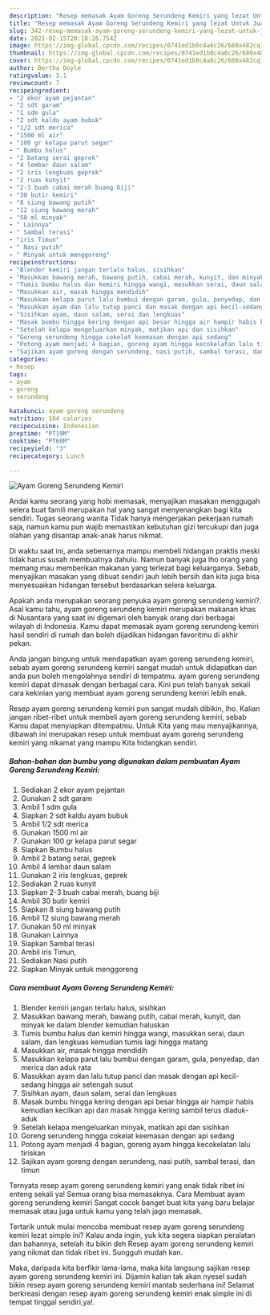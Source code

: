 ```yaml
---
description: "Resep memasak Ayam Goreng Serundeng Kemiri yang lezat Untuk Jualan"
title: "Resep memasak Ayam Goreng Serundeng Kemiri yang lezat Untuk Jualan"
slug: 342-resep-memasak-ayam-goreng-serundeng-kemiri-yang-lezat-untuk-jualan
date: 2021-02-15T20:18:26.754Z
image: https://img-global.cpcdn.com/recipes/0741ed1b0c4a6c26/680x482cq70/ayam-goreng-serundeng-kemiri-foto-resep-utama.jpg
thumbnail: https://img-global.cpcdn.com/recipes/0741ed1b0c4a6c26/680x482cq70/ayam-goreng-serundeng-kemiri-foto-resep-utama.jpg
cover: https://img-global.cpcdn.com/recipes/0741ed1b0c4a6c26/680x482cq70/ayam-goreng-serundeng-kemiri-foto-resep-utama.jpg
author: Bertha Doyle
ratingvalue: 3.1
reviewcount: 7
recipeingredient:
- "2 ekor ayam pejantan"
- "2 sdt garam"
- "1 sdm gula"
- "2 sdt kaldu ayam bubuk"
- "1/2 sdt merica"
- "1500 ml air"
- "100 gr kelapa parut segar"
- " Bumbu halus"
- "2 batang serai geprek"
- "4 lembar daun salam"
- "2 iris lengkuas geprek"
- "2 ruas kunyit"
- "2-3 buah cabai merah buang biji"
- "30 butir kemiri"
- "8 siung bawang putih"
- "12 siung bawang merah"
- "50 ml minyak"
- " Lainnya"
- " Sambal terasi"
- "iris Timun"
- " Nasi putih"
- " Minyak untuk menggoreng"
recipeinstructions:
- "Blender kemiri jangan terlalu halus, sisihkan"
- "Masukkan bawang merah, bawang putih, cabai merah, kunyit, dan minyak ke dalam blender kemudian haluskan"
- "Tumis bumbu halus dan kemiri hingga wangi, masukkan serai, daun salam, dan lengkuas kemudian tumis lagi hingga matang"
- "Masukkan air, masak hingga mendidih"
- "Masukkan kelapa parut lalu bumbui dengan garam, gula, penyedap, dan merica dan aduk rata"
- "Masukkan ayam dan lalu tutup panci dan masak dengan api kecil-sedang hingga air setengah susut"
- "Sisihkan ayam, daun salam, serai dan lengkuas"
- "Masak bumbu hingga kering dengan api besar hingga air hampir habis kemudian kecilkan api dan masak hingga kering sambil terus diaduk-aduk"
- "Setelah kelapa mengeluarkan minyak, matikan api dan sisihkan"
- "Goreng serundeng hingga cokelat keemasan dengan api sedang"
- "Potong ayam menjadi 4 bagian, goreng ayam hingga kecokelatan lalu tiriskan"
- "Sajikan ayam goreng dengan serundeng, nasi putih, sambal terasi, dan timun"
categories:
- Resep
tags:
- ayam
- goreng
- serundeng

katakunci: ayam goreng serundeng 
nutrition: 164 calories
recipecuisine: Indonesian
preptime: "PT19M"
cooktime: "PT60M"
recipeyield: "3"
recipecategory: Lunch

---
```



![Ayam Goreng Serundeng Kemiri](https://img-global.cpcdn.com/recipes/0741ed1b0c4a6c26/680x482cq70/ayam-goreng-serundeng-kemiri-foto-resep-utama.jpg)

Andai kamu seorang yang hobi memasak, menyajikan masakan menggugah selera buat famili merupakan hal yang sangat menyenangkan bagi kita sendiri. Tugas seorang  wanita Tidak hanya mengerjakan pekerjaan rumah saja, namun kamu pun wajib memastikan kebutuhan gizi tercukupi dan juga olahan yang disantap anak-anak harus nikmat.

Di waktu  saat ini, anda sebenarnya mampu membeli hidangan praktis meski tidak harus susah membuatnya dahulu. Namun banyak juga lho orang yang memang mau memberikan makanan yang terlezat bagi keluarganya. Sebab, menyajikan masakan yang dibuat sendiri jauh lebih bersih dan kita juga bisa menyesuaikan hidangan tersebut berdasarkan selera keluarga. 



Apakah anda merupakan seorang penyuka ayam goreng serundeng kemiri?. Asal kamu tahu, ayam goreng serundeng kemiri merupakan makanan khas di Nusantara yang saat ini digemari oleh banyak orang dari berbagai wilayah di Indonesia. Kamu dapat memasak ayam goreng serundeng kemiri hasil sendiri di rumah dan boleh dijadikan hidangan favoritmu di akhir pekan.

Anda jangan bingung untuk mendapatkan ayam goreng serundeng kemiri, sebab ayam goreng serundeng kemiri sangat mudah untuk didapatkan dan anda pun boleh mengolahnya sendiri di tempatmu. ayam goreng serundeng kemiri dapat dimasak dengan berbagai cara. Kini pun telah banyak sekali cara kekinian yang membuat ayam goreng serundeng kemiri lebih enak.

Resep ayam goreng serundeng kemiri pun sangat mudah dibikin, lho. Kalian jangan ribet-ribet untuk membeli ayam goreng serundeng kemiri, sebab Kamu dapat menyiapkan ditempatmu. Untuk Kita yang mau menyajikannya, dibawah ini merupakan resep untuk membuat ayam goreng serundeng kemiri yang nikamat yang mampu Kita hidangkan sendiri.

<!--inarticleads1-->

##### Bahan-bahan dan bumbu yang digunakan dalam pembuatan Ayam Goreng Serundeng Kemiri:

1. Sediakan 2 ekor ayam pejantan
1. Gunakan 2 sdt garam
1. Ambil 1 sdm gula
1. Siapkan 2 sdt kaldu ayam bubuk
1. Ambil 1/2 sdt merica
1. Gunakan 1500 ml air
1. Gunakan 100 gr kelapa parut segar
1. Siapkan  Bumbu halus
1. Ambil 2 batang serai, geprek
1. Ambil 4 lembar daun salam
1. Gunakan 2 iris lengkuas, geprek
1. Sediakan 2 ruas kunyit
1. Siapkan 2-3 buah cabai merah, buang biji
1. Ambil 30 butir kemiri
1. Siapkan 8 siung bawang putih
1. Ambil 12 siung bawang merah
1. Gunakan 50 ml minyak
1. Gunakan  Lainnya
1. Siapkan  Sambal terasi
1. Ambil iris Timun,
1. Sediakan  Nasi putih
1. Siapkan  Minyak untuk menggoreng




<!--inarticleads2-->

##### Cara membuat Ayam Goreng Serundeng Kemiri:

1. Blender kemiri jangan terlalu halus, sisihkan
1. Masukkan bawang merah, bawang putih, cabai merah, kunyit, dan minyak ke dalam blender kemudian haluskan
1. Tumis bumbu halus dan kemiri hingga wangi, masukkan serai, daun salam, dan lengkuas kemudian tumis lagi hingga matang
1. Masukkan air, masak hingga mendidih
1. Masukkan kelapa parut lalu bumbui dengan garam, gula, penyedap, dan merica dan aduk rata
1. Masukkan ayam dan lalu tutup panci dan masak dengan api kecil-sedang hingga air setengah susut
1. Sisihkan ayam, daun salam, serai dan lengkuas
1. Masak bumbu hingga kering dengan api besar hingga air hampir habis kemudian kecilkan api dan masak hingga kering sambil terus diaduk-aduk
1. Setelah kelapa mengeluarkan minyak, matikan api dan sisihkan
1. Goreng serundeng hingga cokelat keemasan dengan api sedang
1. Potong ayam menjadi 4 bagian, goreng ayam hingga kecokelatan lalu tiriskan
1. Sajikan ayam goreng dengan serundeng, nasi putih, sambal terasi, dan timun




Ternyata resep ayam goreng serundeng kemiri yang enak tidak ribet ini enteng sekali ya! Semua orang bisa memasaknya. Cara Membuat ayam goreng serundeng kemiri Sangat cocok banget buat kita yang baru belajar memasak atau juga untuk kamu yang telah jago memasak.

Tertarik untuk mulai mencoba membuat resep ayam goreng serundeng kemiri lezat simple ini? Kalau anda ingin, yuk kita segera siapkan peralatan dan bahannya, setelah itu bikin deh Resep ayam goreng serundeng kemiri yang nikmat dan tidak ribet ini. Sungguh mudah kan. 

Maka, daripada kita berfikir lama-lama, maka kita langsung sajikan resep ayam goreng serundeng kemiri ini. Dijamin kalian tak akan nyesel sudah bikin resep ayam goreng serundeng kemiri mantab sederhana ini! Selamat berkreasi dengan resep ayam goreng serundeng kemiri enak simple ini di tempat tinggal sendiri,ya!.

